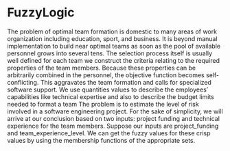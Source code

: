 # FuzzyLogic
The problem of optimal team formation is domestic to many areas of work organization including education, sport, and business. 
It is beyond manual implementation to build near optimal teams as soon as the pool of available personnel grows into several tens. 
The selection process itself is usually well defined for each team we construct the criteria relating to the required properties of the team members.
Because these properties can be arbitrarily combined in the personnel, the objective function becomes self-conflicting. 
This aggravates the team formation and calls for specialized software support.
We use quantities values to describe the employees’ capabilities like technical expertise and also to describe the budget limits needed to format a team
The problem is to estimate the level of risk involved in a software engineering project. 
For the sake of simplicity, we will arrive at our conclusion based on two inputs: project funding and technical experience for the team members.
Suppose our inputs are project_funding and team_experience_level. We can get the fuzzy values for these crisp values by using the membership functions of the appropriate sets.
